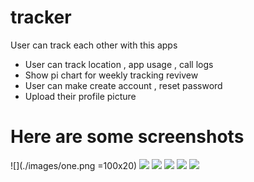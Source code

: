 # tracker

User can track each other with this apps

 - User can track location , app usage , call logs
 - Show pi chart for weekly tracking revivew
 - User can make create account , reset password
 - Upload their profile picture

# Here are some screenshots
![](./images/one.png =100x20)
![](./images/two.png)
![](./images/three.png)
![](./images/four.png)
![](./images/five.png)
![](./images/six.png)


